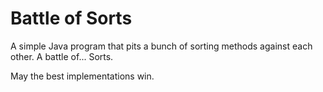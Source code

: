 # Battle of Sorts
A simple Java program that pits a bunch of sorting methods against each other. A battle of... Sorts.

May the best implementations win.
